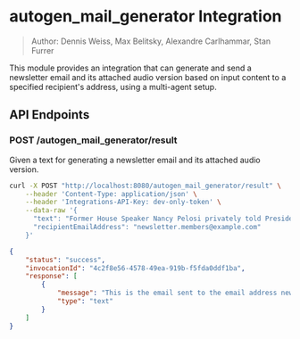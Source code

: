 # autogen_mail_generator Integration

> Author: Dennis Weiss, Max Belitsky, Alexandre Carlhammar, Stan Furrer

This module provides an integration that can generate and send a newsletter email and its attached audio version based on input content to a specified recipient's address, using a multi-agent setup.

## API Endpoints

### POST /autogen_mail_generator/result

Given a text for generating a newsletter email and its attached audio version.

```bash
curl -X POST "http://localhost:8080/autogen_mail_generator/result" \
    --header 'Content-Type: application/json' \
    --header 'Integrations-API-Key: dev-only-token' \
    --data-raw '{
      "text": "Former House Speaker Nancy Pelosi privately told President Joe Biden in a recent conversation that polling shows that the president cannot defeat      Donald Trump and that Biden could destroy Democrats chances of winning the House in November if he continues seeking a second term, according to four sources briefed on the call. The president responded by pushing back, telling Pelosi he has seen polls that indicate he can win, one source said. Another one of the sources described Biden as getting defensive about the polls. At one point, Pelosi asked Mike Donilon, Biden’s longtime adviser, to get on the line to talk over the data. This phone call would mark the second known conversation between the California lawmaker and Biden since the president’s disastrous debate on June 27. While the exact date of the conversation was not clear, one source described it as being within the last week. Pelosi and Biden also spoke in early July.None of the sources indicated whether Pelosi told Biden in this conversation that she believes the president should drop out of the 2024 race. Pelosi has spent the weeks following the debate listening to concerns from her colleagues. Pelosi made waves when she said in an interview last week: “It’s up to the president to decide if he is going to run. We’re all encouraging him to make that decision because time is running short.When asked for comment, White House spokesperson Andrew Bates did not respond to the details of CNN’s reporting on the recent Pelosi-Biden call. “President Biden is the nominee of the party. He plans to win and looks forward to working with congressional Democrats to pass his 100 days agenda to help working families,” Bates said.A Pelosi spokesperson told CNN that the former House speaker has been in California since Friday and she has not spoken to Biden since.",
      "recipientEmailAddress": "newsletter.members@example.com"
    }'
```


```json
{
    "status": "success",
    "invocationId": "4c2f8e56-4578-49ea-919b-f5fda0ddf1ba",
    "response": [
        {
            "message": "This is the email sent to the email address newsletter.members@example.com:\n\nNone",
            "type": "text"
        }
    ]
}
```
